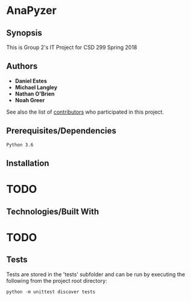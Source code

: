 # AnaPyzer

## Synopsis

This is Group 2's IT Project for CSD 299 Spring 2018

## Authors

* **Daniel Estes**
* **Michael Langley**
* **Nathan O'Brien**
* **Noah Greer**

See also the list of [contributors](https://github.com/NoahGreer/AnaPyzer/contributors) who participated in this project.

## Prerequisites/Dependencies
	Python 3.6 

## Installation
# TODO

## Technologies/Built With
# TODO

## Tests
Tests are stored in the 'tests' subfolder and can be run by executing the following from the project root directory:
```python
python -m unittest discover tests
```
